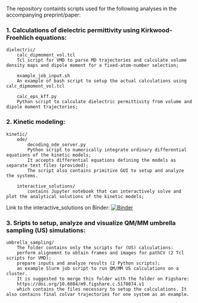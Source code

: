 The repository containts scripts used for the following analyses in the accompanying preprint/paper:

### 1. Calculations of dielectric permittivity using Kirkwood-Froehlich equations:
	dielectric/
		calc_dipmoment_vol.tcl 
		Tcl script for VMD to parse MD trajectories and calculate volume density maps and dipole moment for a fixed-atom-number selection;

		example_job_input.sh
		An example of bash script to setup the actual calculations using calc_dipmoment_vol.tcl
		
		calc_eps_kff.py
		Python script to calculate dielectric permittivity from volume and dipole moment trajectories;

### 2. Kinetic modeling:
	kinetic/
		ode/
			decoding_ode_server.py
			Python script to numerically integrate ordinary differential equations of the kinetic models; 
			It accepts differential equations defining the models as separate text files (provided);
			The script also contains primitive GUI to setup and analyze the systems.

		interactive_solutions/
			contains Jupyter notebook that can interactively solve and plot the analytical solutions of the kinetic models;
			
Link to the interactive_solutions on Binder:
[![Binder](https://mybinder.org/badge_logo.svg)](https://mybinder.org/v2/gh/and-kaz/wbwc_paper/main?filepath=%2Fkinetic%2Finteractive_solutions%2Fwbwc_decoding_analytical_solutions.ipynb)

### 3. Sripts to setup, analyze and visualize QM/MM umbrella sampling (US) simulations:
	umbrella_sampling/
		The folder contains only the scripts for (US) calculations:
		perform alignemnt to obtain frames and images for pathCV (2 Tcl scripts for VMD);
		prepare inputs and analyze results (2 Python scripts);
		an example Slurm job script to run QM/MM US calculations on a cluster.
		It is suggested to merge this folder with the folder on Figshare:
		https://doi.org/10.6084/m9.figshare.c.5178074.v1
		which contains the files necessary to setup the calculations. It also contains final colvar trajectories for one system as an example.
